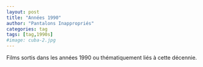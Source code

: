 ```yaml
---
layout: post
title: "Années 1990"
author: "Pantalons Inappropriés"
categories: tag
tags: [tag,1990s]
#image: cuba-2.jpg
---
```


Films sortis dans les années 1990 ou thématiquement liés à cette décennie.
